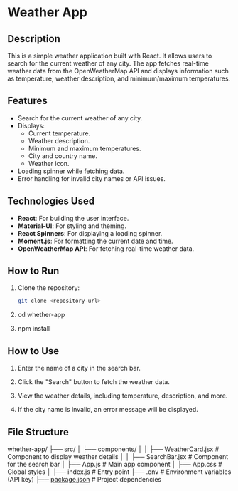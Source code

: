 # Weather App

## Description

This is a simple weather application built with React. It allows users to search for the current weather of any city. The app fetches real-time weather data from the OpenWeatherMap API and displays information such as temperature, weather description, and minimum/maximum temperatures.

## Features

- Search for the current weather of any city.
- Displays:
  - Current temperature.
  - Weather description.
  - Minimum and maximum temperatures.
  - City and country name.
  - Weather icon.
- Loading spinner while fetching data.
- Error handling for invalid city names or API issues.

## Technologies Used

- **React**: For building the user interface.
- **Material-UI**: For styling and theming.
- **React Spinners**: For displaying a loading spinner.
- **Moment.js**: For formatting the current date and time.
- **OpenWeatherMap API**: For fetching real-time weather data.

## How to Run

1. Clone the repository:
   ```bash
   git clone <repository-url>
   ```
2. cd whether-app

3. npm install

## How to Use

1. Enter the name of a city in the search bar.

2. Click the "Search" button to fetch the weather data.

3. View the weather details, including temperature, description, and more.

4. If the city name is invalid, an error message will be displayed.

## File Structure

whether-app/
├── src/
│   ├── components/
│   │   ├── WeatherCard.jsx   # Component to display weather details
│   │   ├── SearchBar.jsx     # Component for the search bar
│   ├── App.js                # Main app component
│   ├── App.css               # Global styles
│   ├── index.js              # Entry point
├── .env                      # Environment variables (API key)
├── [package.json](http://_vscodecontentref_/0)              # Project dependencies